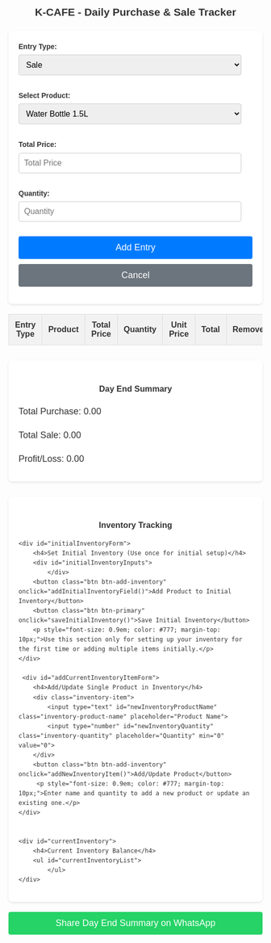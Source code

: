 <!DOCTYPE html>
<html lang="en">
<head>
  <meta charset="UTF-8">
  <meta name="viewport" content="width=device-width, initial-scale=1.0">
  <title>K-CAFE Daily Report</title>
  <style>
    body {
      font-family: Arial, sans-serif;
      direction: ltr;
      background-image: url('https://i.postimg.cc/gjGgkCY3/Brown-Coffee-Shop-Logo.png');
      background-size: cover;
      background-repeat: no-repeat;
      background-attachment: fixed;
      background-position: center;
      padding: 20px;
      line-height: 1.6;
      color: #333;
    }
    .header-container {
        display: flex;
        justify-content: space-between;
        align-items: center;
        margin-bottom: 20px;
    }
    h2 {
      text-align: center;
      color: #333;
      margin: 0; /* Remove default margin */
      text-shadow: 1px 1px 2px rgba(255,255,255,0.7);
      flex-grow: 1; /* Allow heading to take available space */
    }
    #reportDate {
        font-size: 1.1em;
        color: #555;
        text-align: right; /* Align text to the right */
    }
    form {
      background: rgba(255, 255, 255, 0.9);
      padding: 20px;
      border-radius: 8px;
      box-shadow: 0 2px 4px rgba(0,0,0,0.1);
      margin-bottom: 20px;
    }
    label {
      display: block;
      margin-bottom: 5px;
      font-weight: bold;
    }
    select, input[type="number"], input[type="text"] {
      padding: 10px;
      margin-bottom: 15px;
      font-size: 16px;
      width: calc(100% - 22px);
      border: 1px solid #ccc;
      border-radius: 4px;
      box-sizing: border-box;
    }
     .inventory-item {
        display: flex;
        align-items: center;
        margin-bottom: 10px;
    }
    .inventory-item input[type="text"] {
        flex-grow: 1;
        margin-right: 10px;
        margin-bottom: 0; /* Remove bottom margin */
    }
     .inventory-item input[type="number"] {
        width: 80px; /* Smaller width for quantity */
        margin-bottom: 0; /* Remove bottom margin */
    }
    button.btn {
      display: block;
      width: 100%;
      padding: 12px;
      margin-top: 10px; /* Added margin to separate buttons */
      font-size: 18px;
      border: none;
      border-radius: 4px;
      cursor: pointer;
      transition: background-color 0.3s ease;
    }
    button.btn-primary {
        background-color: #007BFF;
        color: white;
    }
    button.btn-primary:hover {
        background-color: #0056b3;
    }
    button.btn-secondary {
        background-color: #6c757d; /* Grey color for cancel */
        color: white;
    }
     button.btn-secondary:hover {
        background-color: #5a6268;
    }
    button.btn-remove { /* Style for remove button in table */
        background-color: #dc3545; /* Red color for remove */
        color: white;
        padding: 5px 10px; /* Smaller padding for table button */
        font-size: 14px;
        width: auto; /* Auto width for table button */
        margin: 0; /* Remove margin */
    }
    button.btn-remove:hover {
        background-color: #c82333;
    }
     button.btn-add-inventory { /* Style for add inventory button */
        background-color: #28a745; /* Green color for add inventory */
        color: white;
        padding: 8px 15px;
        font-size: 16px;
        width: auto;
        margin-top: 10px;
    }
     button.btn-add-inventory:hover {
        background-color: #218838;
    }
    button.btn-remove-inventory { /* Style for remove inventory button */
        background-color: #dc3545; /* Red color */
        color: white;
        padding: 4px 8px; /* Smaller padding */
        font-size: 12px;
        margin-left: 10px;
        border-radius: 4px;
        cursor: pointer;
    }
     button.btn-remove-inventory:hover {
        background-color: #c82333;
    }


    table {
      width: 100%;
      margin-top: 20px;
      border-collapse: collapse;
      background: rgba(255, 255, 255, 0.9);
      box-shadow: 0 2px 4px rgba(0,0,0,0.1);
      border-radius: 8px;
      overflow: hidden;
    }
    th, td {
      padding: 12px;
      text-align: center;
      border: 1px solid #ddd;
    }
    th {
      background-color: #f2f2f2;
      font-weight: bold;
      color: #333;
    }
    tr:nth-child(even) {
      background-color: #f9f9f9;
    }
    tr:hover {
      background-color: #e9e9e9;
    }
    /* Style for the day end report section */
    #dayEndReport {
      margin-top: 30px;
      padding: 20px;
      background: rgba(255, 255, 255, 0.9);
      border-radius: 8px;
      box-shadow: 0 2px 4px rgba(0,0,0,0.1);
    }
    #dayEndReport h3 {
      text-align: center;
      color: #333;
      margin-bottom: 15px;
    }
    #dayEndReport p {
      font-size: 18px;
      margin-bottom: 10px;
    }
    #dayEndReport .profit {
      color: green;
      font-weight: bold;
    }
    #dayEndReport .loss {
      color: red;
      font-weight: bold;
    }
    /* Style for the share button */
    #shareBtn {
        margin-top: 20px;
        background-color: #25D366; /* WhatsApp green */
        color: white;
    }
    #shareBtn:hover {
        background-color: #1DA851;
    }
    #shareInstructions {
        margin-top: 15px;
        padding: 15px;
        background: rgba(255, 255, 255, 0.9);
        border-radius: 8px;
        box-shadow: 0 2px 4px rgba(0,0,0,0.1);
        display: none; /* Hidden by default */
    }
    #inventorySection {
        margin-top: 30px;
        padding: 20px;
        background: rgba(255, 255, 255, 0.9);
        border-radius: 8px;
        box-shadow: 0 2px 4px rgba(0,0,0,0.1);
    }
    #inventorySection h3 {
        text-align: center;
        color: #333;
        margin-bottom: 15px;
    }
    #initialInventoryForm {
        margin-bottom: 20px;
        padding-bottom: 15px;
        border-bottom: 1px solid #ccc;
    }
     #addCurrentInventoryItemForm {
        margin-bottom: 20px;
        padding-bottom: 15px;
        border-bottom: 1px solid #ccc;
    }
    #currentInventory {
        margin-top: 15px;
    }
    #currentInventoryList {
        list-style: none;
        padding: 0;
    }
    #currentInventoryList li {
        margin-bottom: 8px;
        font-size: 16px;
        display: flex;
        justify-content: space-between;
        align-items: center;
        padding: 5px 0;
        border-bottom: 1px dashed #eee;
    }
    #currentInventoryList li span {
        flex-grow: 1;
    }
  </style>
</head>
<body>

<div class="header-container">
    <h2>K-CAFE - Daily Purchase & Sale Tracker</h2>
    <div id="reportDate"></div> </div>


<form id="entryForm">
  <label for="entryType">Entry Type:</label>
  <select id="entryType">
    <option value="Sale">Sale</option>
    <option value="Purchase">Purchase</option>
     </select>

  <label for="product">Select Product:</label>
  <select id="product">
    <option value="Water Bottle 1.5L">Water Bottle 1.5L</option>
    <option value="Water Bottle 500ml">Water Bottle 500ml</option>
    <option value="Cold Drinks">Cold Drinks</option>
    <option value="Tea">Tea</option>
    <option value="Fries">Fries</option>
    <option value="Chips">Chips</option>
    <option value="Can">Can</option>
    <option value="Juice">Juice</option> </select>

  <label for="price">Total Price:</label>
  <input type="number" id="price" placeholder="Total Price" min="0">

  <label for="quantity">Quantity:</label>
  <input type="number" id="quantity" placeholder="Quantity" min="1">

  <button class="btn btn-primary" type="button" onclick="addEntry()">Add Entry</button>
  <button class="btn btn-secondary" type="button" onclick="cancelEntry()">Cancel</button> </form>

<table id="dataTable">
  <thead>
    <tr>
      <th>Entry Type</th>
      <th>Product</th>
      <th>Total Price</th>
      <th>Quantity</th>
      <th>Unit Price</th>
      <th>Total</th>
      <th>Remove</th> </tr>
  </thead>
  <tbody>
    </tbody>
</table>

<div id="dayEndReport">
  <h3>Day End Summary</h3>
  <p>Total Purchase: <span id="totalPurchaseDisplay">0.00</span></p>
  <p>Total Sale: <span id="totalSaleDisplay">0.00</span></p>
  <p>Profit/Loss: <span id="profitLossDisplay">0.00</span></p>
</div>

<div id="inventorySection">
    <h3>Inventory Tracking</h3>

    <div id="initialInventoryForm">
        <h4>Set Initial Inventory (Use once for initial setup)</h4>
        <div id="initialInventoryInputs">
            </div>
        <button class="btn btn-add-inventory" onclick="addInitialInventoryField()">Add Product to Initial Inventory</button>
        <button class="btn btn-primary" onclick="saveInitialInventory()">Save Initial Inventory</button>
        <p style="font-size: 0.9em; color: #777; margin-top: 10px;">Use this section only for setting up your inventory for the first time or adding multiple items initially.</p>
    </div>

     <div id="addCurrentInventoryItemForm">
        <h4>Add/Update Single Product in Inventory</h4>
        <div class="inventory-item">
            <input type="text" id="newInventoryProductName" class="inventory-product-name" placeholder="Product Name">
            <input type="number" id="newInventoryQuantity" class="inventory-quantity" placeholder="Quantity" min="0" value="0">
        </div>
        <button class="btn btn-add-inventory" onclick="addNewInventoryItem()">Add/Update Product</button>
         <p style="font-size: 0.9em; color: #777; margin-top: 10px;">Enter name and quantity to add a new product or update an existing one.</p>
    </div>


    <div id="currentInventory">
        <h4>Current Inventory Balance</h4>
        <ul id="currentInventoryList">
            </ul>
    </div>
</div>


<button class="btn" id="shareBtn" onclick="shareViaWhatsApp()">Share Day End Summary on WhatsApp</button>

<div id="shareInstructions">
    <h4>رپورٹ شیئر کرنے کے طریقے:</h4>
    <p>1. **WhatsApp پر سمری بھیجیں:** اوپر والے بٹن پر کلک کریں، یہ WhatsApp کھولے گا جس میں دن کی سمری کا متن پہلے سے لکھا ہوگا۔</p>
    <p>2. **مکمل رپورٹ PDF میں محفوظ کریں:** اس صفحے پر Right-click (یا موبائل پر مینیو) کر کے 'Print' کا آپشن منتخب کریں۔ Printer کے طور پر 'Save as PDF' منتخب کریں اور فائل کو محفوظ کریں۔ پھر اسے WhatsApp پر دستی طور پر شیئر کریں۔</p>
</div>


<script>
  // Global variables to store total purchase and sale
  let grandTotalPurchase = 0;
  let grandTotalSale = 0;

  // Object to store current inventory (will be loaded from localStorage)
  let currentInventory = {};

  // Function to display the current date
  function displayCurrentDate() {
      const today = new Date();
      const options = { year: 'numeric', month: 'long', day: 'numeric' };
      const formattedDate = today.toLocaleDateString('en-US', options); // Format as "May 7, 2025"
      document.getElementById('reportDate').textContent = `Date: ${formattedDate}`;
  }

  // --- Inventory Functions ---

  // Load inventory from localStorage
  function loadInventory() {
      const savedInventory = localStorage.getItem('kcafeInventory');
      if (savedInventory) {
          currentInventory = JSON.parse(savedInventory);
      } else {
          // Initialize with products from the select dropdown if no saved inventory
          const products = document.querySelectorAll('#product option');
          products.forEach(option => {
              if (option.value !== "") {
                  currentInventory[option.value] = 0; // Start with 0 for all products in the dropdown
              }
          });
      }
      displayCurrentInventory();
  }

  // Save inventory to localStorage
  function saveInventory() {
      localStorage.setItem('kcafeInventory', JSON.stringify(currentInventory));
  }

  // Display current inventory
  function displayCurrentInventory() {
      const inventoryList = document.getElementById('currentInventoryList');
      inventoryList.innerHTML = ''; // Clear previous display

      // Sort inventory items alphabetically by product name for consistent display
      const sortedProducts = Object.keys(currentInventory).sort();

      sortedProducts.forEach(product => {
          const listItem = document.createElement('li');
          listItem.innerHTML = `
              <span>${product}: ${currentInventory[product]}</span>
              <button class="btn-remove-inventory" onclick="removeInventoryItem('${product}')">Remove</button>
          `;
          inventoryList.appendChild(listItem);
      });
  }

  // Add a field to the initial inventory form
  function addInitialInventoryField() {
      const initialInventoryInputsDiv = document.getElementById('initialInventoryInputs');

      const itemDiv = document.createElement('div');
      itemDiv.classList.add('inventory-item');

      const productInput = document.createElement('input');
      productInput.type = 'text';
      productInput.classList.add('inventory-product-name'); // Add a class for easier selection
      productInput.placeholder = 'Product Name';

      const quantityInput = document.createElement('input');
      quantityInput.type = 'number';
      quantityInput.classList.add('inventory-quantity'); // Add a class for easier selection
      quantityInput.placeholder = 'Quantity';
      quantityInput.min = '0';
      quantityInput.value = '0';

      itemDiv.appendChild(productInput);
      itemDiv.appendChild(quantityInput);
      initialInventoryInputsDiv.appendChild(itemDiv);
  }

  // Save initial inventory from the form
  function saveInitialInventory() {
      const initialInventoryInputsDiv = document.getElementById('initialInventoryInputs');
      const items = initialInventoryInputsDiv.querySelectorAll('.inventory-item');

      items.forEach(item => {
          const productNameInput = item.querySelector('.inventory-product-name'); // Use class selector
          const quantityInput = item.querySelector('.inventory-quantity'); // Use class selector

          const productName = productNameInput.value.trim();
          const quantity = parseInt(quantityInput.value);

          if (productName && !isNaN(quantity) && quantity >= 0) {
              currentInventory[productName] = quantity;
          }
      });

      saveInventory(); // Save to localStorage
      displayCurrentInventory(); // Update display
      // Optionally clear the initial inventory form fields after saving
      initialInventoryInputsDiv.innerHTML = '';
  }

  // Add or Update a single product in the current inventory
  function addNewInventoryItem() {
      const productNameInput = document.getElementById('newInventoryProductName');
      const quantityInput = document.getElementById('newInventoryQuantity');

      const productName = productNameInput.value.trim();
      const quantity = parseInt(quantityInput.value);

      if (productName && !isNaN(quantity) && quantity >= 0) {
          currentInventory[productName] = quantity; // Add or update the quantity
          saveInventory(); // Save to localStorage
          displayCurrentInventory(); // Update display
          // Clear the input fields
          productNameInput.value = '';
          quantityInput.value = '0';
      } else {
          console.log('Please enter a valid product name and quantity.');
      }
  }

  // Remove a product from the inventory
  function removeInventoryItem(productName) {
      if (currentInventory.hasOwnProperty(productName)) {
          delete currentInventory[productName]; // Remove the product
          saveInventory(); // Save to localStorage
          displayCurrentInventory(); // Update display
      }
  }


  // --- Entry Functions ---

  function addEntry() {
    // Get values from the form inputs
    const entryType = document.getElementById('entryType').value;
    const product = document.getElementById('product').value;
    const price = parseFloat(document.getElementById('price').value);
    const quantity = parseInt(document.getElementById('quantity').value);

    // Validate inputs
    if (!entryType || !product || isNaN(price) || isNaN(quantity) || price < 0 || quantity <= 0) {
      console.log('Please fill in all fields with valid numbers.');
      // In a real application, you would display a message on the page
      return;
    }

    // Calculate total for the current entry
    const total = price; // Total price is what the user enters now

    // Calculate unit price
    const unitPrice = price / quantity;

    // Update inventory based on entry type
    if (currentInventory.hasOwnProperty(product)) { // Check if product exists in inventory
        if (entryType === 'Purchase') {
            currentInventory[product] += quantity; // Add quantity for purchase
        } else if (entryType === 'Sale') {
            currentInventory[product] -= quantity; // Subtract quantity for sale
            // Optional: Add a check here to prevent selling more than available
            if (currentInventory[product] < 0) {
                console.log(`Warning: Selling more ${product} than available! Current inventory: ${currentInventory[product]}`);
                // You might want to revert the inventory change or show a message to the user
                // For this example, we'll allow negative inventory for simplicity
            }
        }
        saveInventory(); // Save updated inventory
        displayCurrentInventory(); // Update inventory display
    } else {
        console.log(`Product "${product}" not found in inventory. Adding to inventory with current quantity.`);
        // If product not in inventory, add it with the current quantity
        currentInventory[product] = quantity;
        saveInventory();
        displayCurrentInventory();
    }


    // Add to grand totals based on entry type
    if (entryType === 'Purchase') {
      grandTotalPurchase += total;
    } else if (entryType === 'Sale') {
      grandTotalSale += total;
    }

    // Get the table body
    const tableBody = document.querySelector('#dataTable tbody');

    // Create a new table row
    const newRow = tableBody.insertRow();

    // Store entry data in the row itself for easy access when removing
    newRow.dataset.entryType = entryType;
    newRow.dataset.total = total;
    newRow.dataset.product = product; // Store product name
    newRow.dataset.quantity = quantity; // Store quantity


    // Create and populate the table cells
    const entryTypeCell = newRow.insertCell();
    entryTypeCell.textContent = entryType;

    const productCell = newRow.insertCell();
    productCell.textContent = product;

    const priceCell = newRow.insertCell();
    priceCell.textContent = price.toFixed(2); // Display total price entered

    const quantityCell = newRow.insertCell();
    quantityCell.textContent = quantity;

    const unitPriceCell = newRow.insertCell(); // Cell for Unit Price
    unitPriceCell.textContent = unitPrice.toFixed(2); // Display calculated unit price

    const totalCell = newRow.insertCell();
    totalCell.textContent = total.toFixed(2); // Display total price entered again (or could be removed if Unit Price is sufficient)

    // Add remove button cell
    const removeCell = newRow.insertCell();
    const removeButton = document.createElement('button');
    removeButton.textContent = 'Remove';
    removeButton.classList.add('btn', 'btn-remove');
    removeButton.onclick = function() {
        removeEntry(newRow); // Pass the row element to the remove function
    };
    removeCell.appendChild(removeButton);


    // Update the day end report display
    updateDayEndReportDisplay();

    // Clear the form inputs after adding entry
    clearForm();
  }

  // Function to remove an entry
  function removeEntry(rowElement) {
      // Get the stored data from the row
      const entryType = rowElement.dataset.entryType;
      const total = parseFloat(rowElement.dataset.total);
      const product = rowElement.dataset.product; // Get product name
      const quantity = parseInt(rowElement.dataset.quantity); // Get quantity


      // Subtract the total from the grand total based on entry type
      if (entryType === 'Purchase') {
          grandTotalPurchase -= total;
          // Revert inventory change
          if (currentInventory.hasOwnProperty(product)) {
              currentInventory[product] -= quantity; // Subtract quantity when removing purchase
          }
      } else if (entryType === 'Sale') {
          grandTotalSale -= total;
           // Revert inventory change
           if (currentInventory.hasOwnProperty(product)) {
              currentInventory[product] += quantity; // Add quantity back when removing sale
           }
      }

      // Remove the row from the table
      rowElement.remove();

      // Update the day end report display and inventory display
      updateDayEndReportDisplay();
      saveInventory(); // Save updated inventory
      displayCurrentInventory(); // Update inventory display

  }


  // Function to clear the form inputs
  function clearForm() {
    document.getElementById('price').value = '';
    document.getElementById('quantity').value = '';
    document.getElementById('product').selectedIndex = 0;
    document.getElementById('entryType').selectedIndex = 0; // Reset entry type to Sale
  }

  // Function to handle cancel button click
  function cancelEntry() {
      clearForm(); // Simply clear the form inputs
  }

  // Function to update the day end report display
  function updateDayEndReportDisplay() {
    const totalPurchaseDisplay = document.getElementById('totalPurchaseDisplay');
    const totalSaleDisplay = document.getElementById('totalSaleDisplay');
    const profitLossDisplay = document.getElementById('profitLossDisplay');

    // Calculate profit/loss
    const profitLoss = grandTotalSale - grandTotalPurchase;

    // Update the display elements
    totalPurchaseDisplay.textContent = grandTotalPurchase.toFixed(2);
    totalSaleDisplay.textContent = grandTotalSale.toFixed(2);

    // Update profit/loss display and apply styling
    profitLossDisplay.textContent = profitLoss.toFixed(2);
    profitLossDisplay.classList.remove('profit', 'loss'); // Remove previous classes
    if (profitLoss > 0) {
      profitLossDisplay.classList.add('profit');
    } else if (profitLoss < 0) {
      profitLossDisplay.classList.add('loss');
    }
  }

  // Function to share day end summary via WhatsApp
  function shareViaWhatsApp() {
      const reportDate = document.getElementById('reportDate').textContent; // Get the date
      const totalPurchase = document.getElementById('totalPurchaseDisplay').textContent;
      const totalSale = document.getElementById('totalSaleDisplay').textContent;
      const profitLoss = document.getElementById('profitLossDisplay').textContent;

      // Include current inventory in the message
      let inventorySummary = "\n*Current Inventory:*";
      // Sort inventory items alphabetically for the message
      const sortedProducts = Object.keys(currentInventory).sort();
      sortedProducts.forEach(product => {
          inventorySummary += `\n${product}: ${currentInventory[product]}`;
      });


      const message = `*K-CAFE Day End Report*\n${reportDate}\n\nTotal Purchase: ${totalPurchase}\nTotal Sale: ${totalSale}\nProfit/Loss: ${profitLoss}${inventorySummary}`;

      // Replace 03442128439 with the actual number if needed, including country code without '+'
      const phoneNumber = '923442128439'; // Assuming Pakistan's country code +92

      // Construct the WhatsApp URL
      const whatsappUrl = `https://wa.me/${phoneNumber}?text=${encodeURIComponent(message)}`;

      // Open WhatsApp in a new tab/window
      window.open(whatsappUrl, '_blank');

      // Hide instructions after attempting to share
      document.getElementById('shareInstructions').style.display = 'none';
  }


  // Initialize the day end report display, date, and load inventory on page load
  document.addEventListener('DOMContentLoaded', () => {
      displayCurrentDate();
      loadInventory(); // Load inventory on page load
      updateDayEndReportDisplay();
  });

</script>

</body>
</html>
